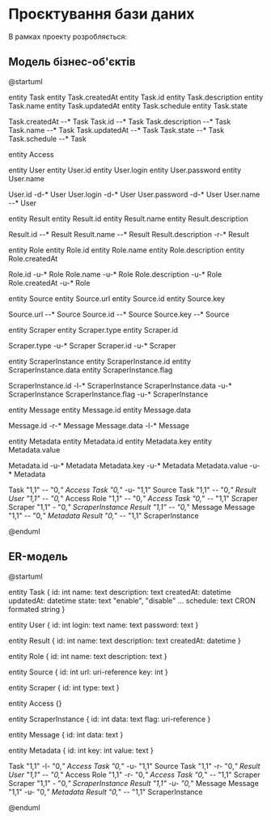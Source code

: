 # Проєктування бази даних

В рамках проекту розробляється: 
## Модель бізнес-об'єктів 

@startuml

entity Task
entity Task.createdAt
entity Task.id
entity Task.description
entity Task.name
entity Task.updatedAt
entity Task.schedule
entity Task.state

Task.createdAt --* Task 
Task.id --* Task 
Task.description --* Task
Task.name --* Task 
Task.updatedAt --* Task 
Task.state --* Task 
Task.schedule --* Task 

entity Access

entity User
entity User.id
entity User.login
entity User.password
entity User.name

User.id -d-* User 
User.login -d-* User
User.password -d-* User 
User.name --* User 

entity Result
entity Result.id
entity Result.name
entity Result.description

Result.id --* Result 
Result.name --* Result 
Result.description -r-* Result

entity Role
entity Role.id
entity Role.name
entity Role.description
entity Role.createdAt

Role.id -u-* Role 
Role.name -u-* Role 
Role.description -u-* Role
Role.createdAt -u-* Role

entity Source
entity Source.url
entity Source.id
entity Source.key

Source.url --* Source
Source.id --* Source
Source.key --* Source

entity Scraper
entity Scraper.type
entity Scraper.id

Scraper.type -u-* Scraper
Scraper.id -u-* Scraper

entity ScraperInstance
entity ScraperInstance.id
entity ScraperInstance.data
entity ScraperInstance.flag

ScraperInstance.id -l-* ScraperInstance
ScraperInstance.data -u-* ScraperInstance
ScraperInstance.flag -u-* ScraperInstance

entity Message
entity Message.id
entity Message.data

Message.id -r-* Message
Message.data -l-* Message

entity Metadata
entity Metadata.id
entity Metadata.key
entity Metadata.value

Metadata.id -u-* Metadata
Metadata.key -u-* Metadata
Metadata.value -u-* Metadata

Task "1,1" -- "0,*" Access 
Task "0,*" -u- "1,1" Source 
Task "1,1" -- "0,*" Result 
User "1,1" -- "0,*" Access 
Role "1,1" -- "0,*" Access
Task "0,*" -- "1,1" Scraper
Scraper "1,1" - "0,*" ScraperInstance
Result "1,1" -- "0,*" Message
Message "1,1" -- "0,*" Metadata
Result "0,*" -- "1,1" ScraperInstance

@enduml

## ER-модель

@startuml 

entity Task {
  id: int
  name: text
  description: text
  createdAt: datetime
  updatedAt: datetime
  state: text "enable", "disable" ...
  schedule: text CRON formated string
  }

entity User {
  id: int
  login: text
  name: text
  password: text
}

entity Result {
  id: int
  name: text
  description: text
  createdAt: datetime
}

entity Role {
  id: int
  name: text
  description: text
}

entity Source {
  id: int
  url: uri-reference
  key: int
}

entity Scraper {
  id: int
  type: text
}

entity Access {}

entity ScraperInstance {
  id: int
  data: text
  flag: uri-reference
}

entity Message {
  id: int
  data: text
}

entity Metadata {
  id: int
  key: int
  value: text
}

Task "1,1" -l- "0,*" Access 
Task "0,*" -u- "1,1" Source 
Task "1,1" -r- "0,*" Result 
User "1,1" -- "0,*" Access 
Role "1,1" -r- "0,*" Access
Task "0,*" -- "1,1" Scraper
Scraper "1,1" - "0,*" ScraperInstance
Result "1,1" -u- "0,*" Message
Message "1,1" -u- "0,*" Metadata
Result "0,*" -- "1,1" ScraperInstance

@enduml
